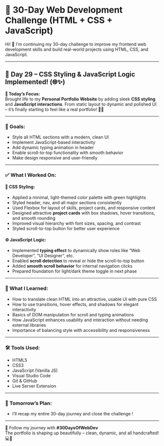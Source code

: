# 🚀 30-Day Web Development Challenge (HTML + CSS + JavaScript)

Hi! 👋 I'm continuing my 30-day challenge to improve my frontend web development skills and build real-world projects using HTML, CSS, and JavaScript.

---

## 🎨 Day 29 – CSS Styling & JavaScript Logic Implemented! (🌐✨)

📌 **Today’s Focus:**  
Brought life to my **Personal Portfolio Website** by adding sleek **CSS styling** and **JavaScript interactions**. From static layout to dynamic and polished UI – it’s finally starting to feel like a real portfolio! 💼🚀

---

### 🎯 Goals:

- Style all HTML sections with a modern, clean UI  
- Implement JavaScript-based interactivity  
- Add dynamic typing animation in header  
- Enable scroll-to-top functionality with smooth behavior  
- Make design responsive and user-friendly  

---

### ✅ What I Worked On:

#### 🎨 CSS Styling:
- Applied a minimal, light-themed color palette with green highlights  
- Styled header, nav, and all major sections consistently  
- Used Flexbox for layout of skills, project cards, and responsive content  
- Designed attractive **project cards** with box shadows, hover transitions, and smooth rounding  
- Improved visual hierarchy with font sizes, spacing, and contrast  
- Styled scroll-to-top button for better user experience  

#### ⚙️ JavaScript Logic:
- Implemented **typing effect** to dynamically show roles like “Web Developer”, “UI Designer”, etc.  
- Enabled **scroll detection** to reveal or hide the scroll-to-top button  
- Added **smooth scroll behavior** for internal navigation clicks  
- Prepared foundation for light/dark theme toggle in next phase  

---

### 🧠 What I Learned:

- How to translate clean HTML into an attractive, usable UI with pure CSS  
- How to use transitions, hover effects, and shadows for elegant interactivity  
- Basics of DOM manipulation for scroll and typing animations  
- How JavaScript enhances usability and interaction without needing external libraries  
- Importance of balancing style with accessibility and responsiveness  

---

### 🛠️ Tools Used:

- HTML5  
- CSS3  
- JavaScript (Vanilla JS)  
- Visual Studio Code  
- Git & GitHub  
- Live Server Extension  

---

### 📌 Tomorrow’s Plan:

- I’ll recap my entire 30-day journey and close the challenge ! 

---

🔖 Follow my journey with **#30DaysOfWebDev**  
The portfolio is shaping up beautifully – clean, dynamic, and all handcrafted! 💻🎨